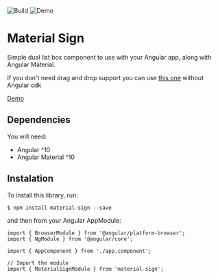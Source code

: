 ![Build](https://github.com/rockaru/material-sign/workflows/Build/badge.svg)
![Demo](https://github.com/rockaru/material-sign/workflows/Demo/badge.svg)

# Material Sign

Simple dual list box component to use with your Angular app, along with Angular Material.

If you don't need drag and drop support you can use [this one](https://github.com/rockaru/material-sign) without Angular cdk

[Demo](https://rockaru.github.io/material-sign/)

## Dependencies
You will need:

- Angular ^10
- Angular Material ^10

## Instalation

To install this library, run:

```
$ npm install material-sign --save
```

and then from your Angular AppModule:

```
import { BrowserModule } from '@angular/platform-browser';
import { NgModule } from '@angular/core';

import { AppComponent } from './app.component';

// Import the module
import { MaterialSignModule } from 'material-sign';